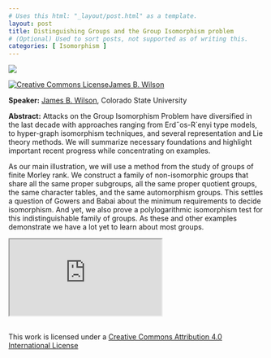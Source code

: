 ```yaml
---
# Uses this html: "_layout/post.html" as a template.
layout: post 
title: Distinguishing Groups and the Group Isomorphism problem
# (Optional) Used to sort posts, not supported as of writing this.
categories: [ Isomorphism ]
---
```


![](/uploads/images/iso-knots.png)



<a rel="license" href="http://creativecommons.org/licenses/by/4.0/" target="_blank"><img alt="Creative Commons License" style="border-width:0" src="https://i.creativecommons.org/l/by/4.0/88x31.png" />James B. Wilson</a>


**Speaker:** <a href="https://www.math.colostate.edu/~jwilson/" target="_blank">James B. Wilson</a>, Colorado State University

**Abstract:** Attacks on the Group Isomorphism Problem have diversified in the last
decade with approaches ranging from Erd˝os-R´enyi type models, to hyper-graph
isomorphism techniques, and several representation and Lie theory methods. 
We will summarize necessary foundations and highlight important recent
progress while concentrating on examples.

As our main illustration, we will use a method from the study of groups of finite
Morley rank. We construct a family of non-isomorphic groups that share all
the same proper subgroups, all the same proper quotient groups, the same character
tables, and the same automorphism groups. This settles a question of Gowers
and Babai about the minimum requirements to decide isomorphism. And yet,
we also prove a polylogarithmic isomorphism test for this indistinguishable family
of groups. As these and other examples demonstrate we have a lot yet to learn
about most groups.


<div class="iframe-wrapper">
  <iframe class="iframe" src="https://www.youtube.com/embed/UI9RJEj-Yug" scrolling="no"></iframe>
</div>


<br/>This work is licensed under a <a rel="license" href="http://creativecommons.org/licenses/by/4.0/" target="_blank">Creative Commons Attribution 4.0 International License</a>